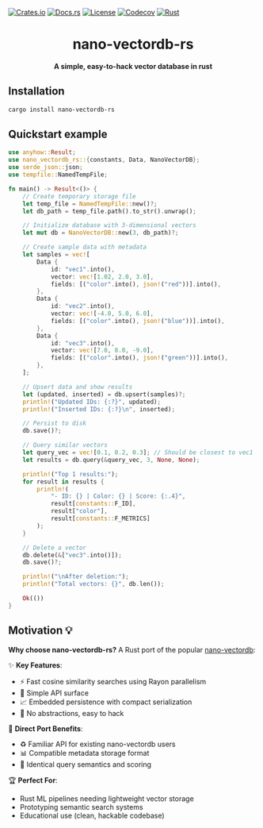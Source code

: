 [![Crates.io](https://img.shields.io/crates/v/nano-vectordb-rs?style=flat-square)](https://crates.io/crates/nano-vectordb-rs)
[![Docs.rs](https://img.shields.io/badge/docs.rs-latest-blue?style=flat-square)](https://docs.rs/nano-vectordb-rs)
[![License](https://img.shields.io/badge/license-MIT-blue?style=flat-square)](https://opensource.org/licenses/MIT)
[![Codecov](https://img.shields.io/codecov/c/github/amrit110/nano-vectordb-rs?style=flat-square)](https://codecov.io/github/amrit110/nano-vectordb-rs)
[![Rust](https://img.shields.io/badge/built%20with-Rust-orange.svg?logo=rust&style=flat-square)](https://www.rust-lang.org)
<div align="center">
  <h1>nano-vectordb-rs</h1>
  <p><strong>A simple, easy-to-hack vector database in rust</strong></p>
</div>


## Installation

```bash
cargo install nano-vectordb-rs
```

## Quickstart example

```rust
use anyhow::Result;
use nano_vectordb_rs::{constants, Data, NanoVectorDB};
use serde_json::json;
use tempfile::NamedTempFile;

fn main() -> Result<()> {
    // Create temporary storage file
    let temp_file = NamedTempFile::new()?;
    let db_path = temp_file.path().to_str().unwrap();

    // Initialize database with 3-dimensional vectors
    let mut db = NanoVectorDB::new(3, db_path)?;

    // Create sample data with metadata
    let samples = vec![
        Data {
            id: "vec1".into(),
            vector: vec![1.02, 2.0, 3.0],
            fields: [("color".into(), json!("red"))].into(),
        },
        Data {
            id: "vec2".into(),
            vector: vec![-4.0, 5.0, 6.0],
            fields: [("color".into(), json!("blue"))].into(),
        },
        Data {
            id: "vec3".into(),
            vector: vec![7.0, 8.0, -9.0],
            fields: [("color".into(), json!("green"))].into(),
        },
    ];

    // Upsert data and show results
    let (updated, inserted) = db.upsert(samples)?;
    println!("Updated IDs: {:?}", updated);
    println!("Inserted IDs: {:?}\n", inserted);

    // Persist to disk
    db.save()?;

    // Query similar vectors
    let query_vec = vec![0.1, 0.2, 0.3]; // Should be closest to vec1
    let results = db.query(&query_vec, 3, None, None);

    println!("Top 1 results:");
    for result in results {
        println!(
            "- ID: {} | Color: {} | Score: {:.4}",
            result[constants::F_ID],
            result["color"],
            result[constants::F_METRICS]
        );
    }

    // Delete a vector
    db.delete(&["vec3".into()]);
    db.save()?;

    println!("\nAfter deletion:");
    println!("Total vectors: {}", db.len());

    Ok(())
}
```

## Motivation 💡

**Why choose nano-vectordb-rs?** A Rust port of the popular [nano-vectordb](https://github.com/gusye1234/nano-vectordb):

✨ **Key Features**:
- ⚡ Fast cosine similarity searches using Rayon parallelism
- 🧩 Simple API surface
- 📈 Embedded persistence with compact serialization
- 🎯 No abstractions, easy to hack

🔗 **Direct Port Benefits**:
- ♻️ Familiar API for existing nano-vectordb users
- 📊 Compatible metadata storage format
- 🔄 Identical query semantics and scoring

🏆 **Perfect For**:
- Rust ML pipelines needing lightweight vector storage
- Prototyping semantic search systems
- Educational use (clean, hackable codebase)